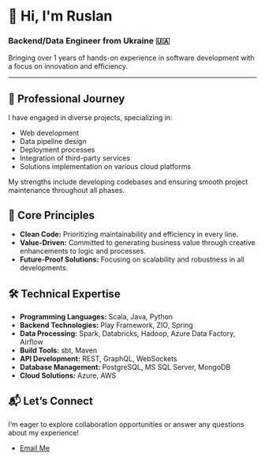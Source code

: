 # 👋 Hi, I'm Ruslan

### Backend/Data Engineer from Ukraine 🇺🇦  
Bringing over 1 years of hands-on experience in software development with a focus on innovation and efficiency.

---

## 💼 Professional Journey
I have engaged in diverse projects, specializing in:
- Web development
- Data pipeline design
- Deployment processes
- Integration of third-party services
- Solutions implementation on various cloud platforms

My strengths include developing codebases and ensuring smooth project maintenance throughout all phases.

## 🌱 Core Principles
- **Clean Code:** Prioritizing maintainability and efficiency in every line.
- **Value-Driven:** Committed to generating business value through creative enhancements to logic and processes.
- **Future-Proof Solutions:** Focusing on scalability and robustness in all developments.

## 🛠️ Technical Expertise
- **Programming Languages:** Scala, Java, Python
- **Backend Technologies:** Play Framework, ZIO, Spring
- **Data Processing:** Spark, Databricks, Hadoop, Azure Data Factory, Airflow
- **Build Tools:** sbt, Maven
- **API Development:** REST, GraphQL, WebSockets
- **Database Management:** PostgreSQL, MS SQL Server, MongoDB
- **Cloud Solutions:** Azure, AWS

## 📬 Let’s Connect
I’m eager to explore collaboration opportunities or answer any questions about my experience!
- [Email Me](mailto:ruslan.hrebenozhko@sysgears.com)
